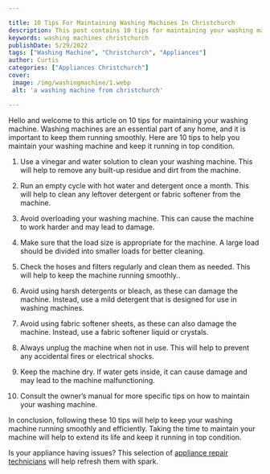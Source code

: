 ```yaml
---

title: 10 Tips For Maintaining Washing Machines In Christchurch
description: This post contains 10 tips for maintaining your washing machine and keeping it running in top condition. Learn how to keep your machine running smoothly with these helpful tips.
keywords: washing machines christchurch
publishDate: 5/29/2022
tags: ["Washing Machine", "Christchurch", "Appliances"]
author: Curtis
categories: ["Appliances Christchurch"]
cover: 
 image: /img/washingmachine/1.webp
 alt: 'a washing machine from christchurch'

---
```


Hello and welcome to this article on 10 tips for maintaining your washing machine. Washing machines are an essential part of any home, and it is important to keep them running smoothly. Here are 10 tips to help you maintain your washing machine and keep it running in top condition.

1. Use a vinegar and water solution to clean your washing machine. This will help to remove any built-up residue and dirt from the machine.

2. Run an empty cycle with hot water and detergent once a month. This will help to clean any leftover detergent or fabric softener from the machine.

3. Avoid overloading your washing machine. This can cause the machine to work harder and may lead to damage.

4. Make sure that the load size is appropriate for the machine. A large load should be divided into smaller loads for better cleaning.

5. Check the hoses and filters regularly and clean them as needed. This will help to keep the machine running smoothly..

6. Avoid using harsh detergents or bleach, as these can damage the machine. Instead, use a mild detergent that is designed for use in washing machines.

7. Avoid using fabric softener sheets, as these can also damage the machine. Instead, use a fabric softener liquid or crystals.

8. Always unplug the machine when not in use. This will help to prevent any accidental fires or electrical shocks.

9. Keep the machine dry. If water gets inside, it can cause damage and may lead to the machine malfunctioning.

10. Consult the owner’s manual for more specific tips on how to maintain your washing machine.

In conclusion, following these 10 tips will help to keep your washing machine running smoothly and efficiently. Taking the time to maintain your machine will help to extend its life and keep it running in top condition.

Is your appliance having issues? This selection of <a href="/pages/appliance-repair-technicians/new-zealand/christchurch/">appliance repair technicians</a> will help refresh them with spark.